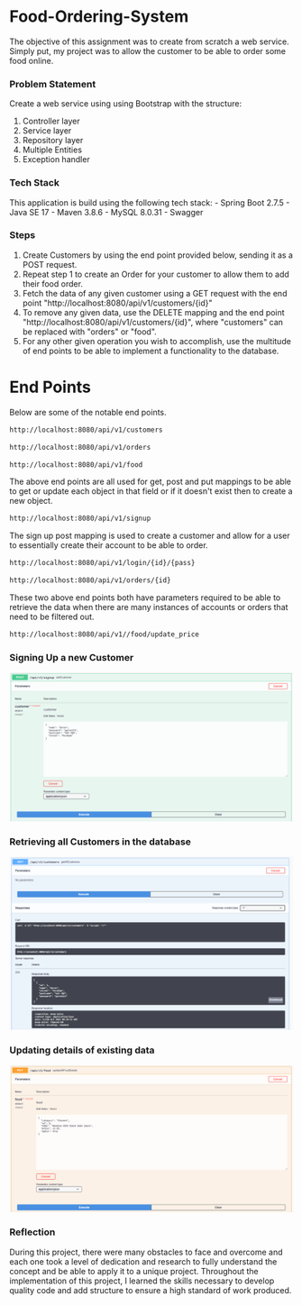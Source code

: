 # Food-Ordering-System

The objective of this assignment was to create from scratch a web service. Simply put, my project was to allow the customer to be able to order some food online.
### Problem Statement

Create a web service using using Bootstrap with the structure:
1. Controller layer
2. Service layer
3. Repository layer
4. Multiple Entities
5. Exception handler


### Tech Stack 

This application is build using the following tech stack:
	- Spring Boot 2.7.5
	- Java SE 17
	- Maven 3.8.6
	- MySQL 8.0.31
	- Swagger


### Steps

1. Create Customers by using the end point provided below, sending it as a POST request.
2. Repeat step 1 to create an Order for your customer to allow them to add their food order.
3. Fetch the data of any given customer using a GET request with the end point "http://localhost:8080/api/v1/customers/{id}"
4. To remove any given data, use the DELETE mapping and the end point "http://localhost:8080/api/v1/customers/{id}", where "customers" can be replaced with "orders" or "food".
5. For any other given operation you wish to accomplish, use the multitude of end points to be able to implement a functionality to the database.

# End Points

Below are some of the notable end points.

```bash
http://localhost:8080/api/v1/customers
```

```bash
http://localhost:8080/api/v1/orders
```
```bash
http://localhost:8080/api/v1/food
```
The above end points are all used for get, post and put mappings to be able to get or update each object in that field or if it doesn't exist then to create a new object.

```bash
http://localhost:8080/api/v1/signup
```

The sign up post mapping is used to create a customer and allow for a user to essentially create their account to be able to order.

```bash
http://localhost:8080/api/v1/login/{id}/{pass}
```
```bash
http://localhost:8080/api/v1/orders/{id}
```
These two above end points both have parameters required to be able to retrieve the data when there are many instances of accounts or orders that need to be filtered out.

```bash
http://localhost:8080/api/v1//food/update_price
```


### Signing Up a new Customer

![Image Not Found](/images/addCustomerImage.png)

### Retrieving all Customers in the database

![Image Not Found](/images/getAllCustomersImage.png)

### Updating details of existing data

![Image Not Found](/images/updateFoodDetailsImage.png)

### Reflection

During this project, there were many obstacles to face and overcome and each one took a level of dedication and research to fully understand the concept and be able to apply it to a unique project. Throughout the implementation of this project, I learned the skills necessary to develop quality code and add structure to ensure a high standard of work produced.